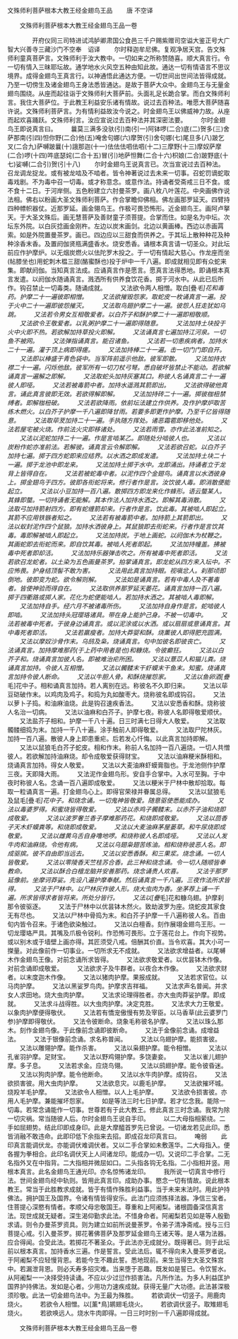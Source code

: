   文殊师利菩萨根本大教王经金翅鸟王品
　　唐 不空译




　　文殊师利菩萨根本大教王经金翅鸟王品一卷

　　　　开府仪同三司特进试鸿胪卿肃国公食邑三千户赐紫赠司空谥大鉴正号大广智大兴善寺三藏沙门不空奉　诏译
　　尔时释迦牟尼佛。复观净居天宫。告文殊师利童真菩萨言。文殊师利于汝大教中。一切如来之所称赞随喜。顺大真言行。令一切有情入三昧耶坛故。通学地水火风空五种由知此故。通达一切有情语言不思议境界。成得金翅鸟王真言行。以神通悟此通达方便。一切世间出世间法皆得成就。乃至一切傍生及诸金翅鸟王身法悉皆通达。是故于菩萨大众中。金翅鸟王与无量金翅鸟围绕。从座而起往诣于文殊师利大菩萨前。头面礼足长跪合掌。而白文殊师利言。我住大菩萨位。于此教王利益安乐诸有情故。说过去百种法。唯愿大菩萨随喜许说。文殊师利菩萨言。为有情利益故汝今说之。时金翅鸟王以佛威神力故。从座而起欢喜踊跃。文殊师利言。汝应宣说过去百种法并其深密法要。
　　尔时金翅鸟王即说真言曰。
　　曩莫三满多没驮(引)南(引一)阿钵啰(二合)底(二)贺多(三)舍萨那南(引四)怛你野(二合)他(五)唵舍句娜(六)摩贺(引)舍句娜(七)尾旦多(八)跛乞叉(二合九)萨嚩跛曩(十)誐那迦(十一)佉佉佉呬佉呬(十二)三摩野(十三)摩奴萨摩(二合)啰(十四)吽底瑟姹(二合十五)冒(引)地萨怛舞(二合十六)枳娘(二合)跛野底(十七)娑嚩(二合引)贺(引十八)
　　尔时金翅鸟王说真言已。次当宣说过去百种法。召龙调龙捉龙。或有被龙啮及不啮者。皆令神著说过去未来一切事。召蛇罚谪蛇取毒戏剧。不为毒中召一切毒。或才称意念。或意作法。持诵者受斋戒三日不食。或不食十二日。于河岸侧。五色粉建立六肘曼茶罗。画八枚八叶莲花。中央画佛作说法相。佛右以粉画大圣文殊师利菩萨。作合掌瞻仰佛相。佛左画那罗延天。四臂持四种幖帜器仗。近那罗延。画金翎鸟王。作极可畏恐怖形。近金翅鸟王。画阿卢拏天。于大圣文殊后。画无慧菩萨及善财童子须菩提。合掌而住。如是名为中坛。次坛东外院。以白灰捻画金刚杵。左边以炭末画剑。北边以黄画棒。西边以赤画罥索。如是外院置曼茶罗。画已。四边应以三甜食而供养之。于其坛上散种种花及种种涂香末香。及置阏伽贤瓶满盛香水。烧安悉香。诵根本真言请一切圣众。对此坛前应作护摩炉。以无烟炭燃火以佉陀罗木投之。于一切有情起大慈心。作龙座而坐(帖膝坐也)用蛇刺木榅三甜(酪蜜酥也)投于炉中一千八遍。即成就相见即有众蛇来集。即献阏伽。当知真言法成。应诵真言作是愿言。愿真言法得悉地。即诵根本真言发遣。以阏伽水随诵真言。溅洒所有供养食饮花香。掷于河水中。从此已后所作。钩召禁止一切毒类。随诵成就。
　　又法欲令两人相憎。取白[疊*毛]花和毒药。护摩二十一遍彼即相憎。
　　又法欲摧毁怨家。取蛇皮一枚诵真言一遍。投于火中二十一遍即彼怨摧灭。
　　又法取鸟翅护摩二十一遍。彼怨人狂走犹如乌跳。
　　又法若令男女互相敬爱者。以白芥子和酥护摩二十一遍即相敬顺。
　　又法欲令王敬爱者。以乳粥护摩二十一遍即得随意。
　　又法加持土块投于火中火即不热。若欲解加持草投火即解。
　　又法诵真言七遍加持江河泉。一切鱼不被网。
　　又法弹指诵真言。能召诸鱼。
　　又法若一切患疾病者。加持水二十一遍。灌于顶上病即得瘥。
　　又法加持棒二十一遍。击一切门门即自开。
　　又法即以棒盛于青色袋中。当军阵前遥示他敌。彼军即散。
　　又法加持衣襟二十一遍。闪烁他敌。彼军所有一切刀杖弓弩。悉自破坏皆禁止不能动。若欲解诵真言一遍解之即解。
　　又法取蛇头加持灰塞其口。称彼人名诵真言二十一遍彼人即哑。
　　又法若被毒箭中者。加持水遥溅其箭即出。
　　又法欲得破他真言。诵此真言彼即无效。若欲得解即解。
　　又法加持砖二十一遍。掷彼枷杻禁缚者。即解枷杻破。
　　又法若欲降雨。依前坛法建立作供养。及作护摩炉取苦练木燃火。以白芥子护摩一千八遍即降甘雨。若要多即更作护摩。乃至千亿皆得随意。
　　又法取荜茇加持二十一遍。手执随方挥处。诸恶霜雹即移他处。
　　又法若屋宅被火烧。作前法火灾即移诸处。
　　又法若雨雪。亦作此法准前知之。
　　又法以泥蛇加持二十一遍。作是言啮某乙。即随处分啮彼人也。
　　又法以炭粉作蛇亦准前法。若解彼。诵真言云令解即解。
　　又法若欲召蛇。以白芥子加持七遍。掷于四方蛇即来应结界。以水洒之即成发遣。
　　又法加持土块二十一遍。掷于龙池中即龙来。
　　又法加持土掷于水中。龙即涌出。持诵者立于龙背上皆得自在。
　　又法若被蛇毒中者。以泥作四个金翅鸟。诵真言以水洒彼身上。掷金翅鸟于四方。彼即各衔蛇将来。修行者作是言。汝饮彼人毒。即消散便能起立。
　　又法以小豆加持一百八遍。散掷四方即龙来化作蜂形。语云螫某人。其蜂即螫。一切持诵者无能解。其本作法人加持水洒之。即解其毒消散。
　　又法取弓加持箭射四方。即有蛇缠箭却来。行者作是言。饮此毒。其被啮人即起立。其箭不应用铁镞者知之。
　　又法若有被毒箭中者。加持箭上其箭即出。
　　又法以蚁封泥作四个鼠狼。加持水洒彼身上。其鼠狼即去衔蛇来。行者作是言饮其毒。毒即解被啮人即起立。
　　又法加持炭。于地上画蛇。以阏伽木为杖鞭之。其画蛇即去衔蛇而来。即自饮其毒。被啮人死者即起。
　　又法加持幢盖。拂被毒中死者即却活。
　　又法加持乐器弹击吹之。所有被毒中死者即活。
　　又法若欲召龙蛇者。以土染为五色画曼茶罗。拍掌诵真言。即龙蛇从四方来入坛中。不应怖畏。护身结顶髻不敢为害。
　　又法用此真言加持眼。视嗔忿人。刹那顷即倒地。彼即变为蛇。欲令解则解。
　　又法如是诵真言。若有中毒人及不著毒者。皆使神验而得自在。
　　又法取供养那罗延天萎花。诵真言加持一百八遍。掷于四衢路或掷人家。花化为蛇便能啮人。若加持水洒之。其被啮人毒即解。
　　又法加持自手。经六月不被诸毒所伤。
　　又法加持自身作是言。蛇啮彼人即啮。
　　又法加持头冠璎珞诸具。带在身上能护己身。不被一切毒中。
　　又法若被毒中死者。于彼身边诵真言。或以泥涂或以水洒。或以扇扇或意诵真言。其中毒死者即活。
　　又法若羸瘦者。加持大莽婴和酥。烧薰彼人即得肥充圆满。
　　又法以摩奴沙骨作末。乌鸱及枭。烧诵真言。句中加彼名即彼丧亡。
　　又法诵真言。加持摩难那药(于上药中用者是也)和糠烧。令彼癫狂。
　　又法以白芥子和。烧诵真言加彼人名。即被难治疟所困。
　　又法以薏苡人和猫儿粪。烧诵真言加持。令彼人互相憎。
　　又法以髑髅末干虾蟆末干鱼末。知蜜。烧诵真言加持令彼人断命。
　　又法以牛胆人骨。和酥烧摧怨家。
　　又法以鱼卵酒[疊*毛]花中子。相和诵真言加持。若人离别在远。称彼名不久即归来。
　　又法以荜豆硙破作末。以鸡肉及鸡子。和捣为丸如酸枣大。烧称彼名即成钩召。
　　又法以萝卜子捣。和油麻油烧。此是钩召速疾香法。
　　又法以安悉香和酥。烧称彼人名治一切病。
　　又法以油麻和白芥子。护摩七夜。称彼人名即得敬爱顺伏。
　　又法盐芥子相和。护摩一千八十遍。日三时满七日得大人敬爱。
　　又法取髑髅细捣为末。加持一千八十遍。涂手触前人即得敬爱。
　　又法取尸陀林灰。加持一百八遍。散彼人身上即患重疟。后若发心忏悔。以此真言加持即解。
　　又法以鼠狼毛白芥子蛇皮。相和作末。称前人名加持一百八遍烧。一切人共憎彼人。若欲解加持油麻烧。却令成敬爱获得财宝。
　　又法以油麻粳米酥相和。烧诵真言加持。得女人敬爱。
　　又法以大麦油麻虾蟆膏脂也。于龙池侧作护摩三夜。天即降大雨。
　　又法泥作金翅鸟形。安自手合掌中。入水可至胸。于中夜时称彼人名。念诵一百八遍即成敬爱。
　　又法以粳米于尸林中散却拾取。每取一粒诵真言一遍。打金翅鸟心上。即得官荣禄并眷属总得。
　　又法以鼠狼毛及鼠毛[疊*毛]花中子。和烧念诵。一切鬼神皆敬爱。随意驱使悉能成办。
　　又法以毒婆罗得。和蜜烧皆得敬爱。
　　又法以赤鸡子髑髅末。以赤芥子油和烧即成敬爱。
　　又法以波罗奢兰香子摩难那药花。和烧即成敬爱。
　　又法以茴香子天木虾蟆粪等。和烧即成敬爱。
　　又法以大麦油麻茅屋蒌草。和牛尿烧即成敬爱。
　　又法以雌黄乌舌自身噜地啰。和烧称彼人名即成哑。
　　又法以人发牛肉和油麻烧。令他有病。
　　又法以乌翅枭翅苦练油。相和烧称彼恶人名。即成驱摈。彼不自由即当远去。
　　又法以安悉香酥。和三果浆。烧念诵。一切人皆敬爱。
　　又法以零陵香天竺桂苏合香。此三种和烧念诵。令一切人随顺皆奉教命。
　　又法以酥合白檀龙脑并安善那药。烧念诵贵人欢喜。
　　又法于那罗延像前。坐摩诃莽娑。先设八遍护摩奉献。然后诵真言一千八遍。三夜作法所求皆得。
　　又法于尸林中。以尸林灰作彼人形。烧大虫肉为香。坐茅荐上诵一千遍。所求皆得求者皆将来。所处分皆行。
　　又法以[疊*毛]花和糠乌翅。护摩刹那令彼驱逐。
　　又法于尸林中以优昙钵木然火。致劫波罗为座。烧蛇皮其家食无有尽也。
　　又法以尸林中骨捣为末。和白芥子护摩一千八遍称彼人名。百由旬内皆令召来。于诸色欲染触过。
　　又法以白檀香。刻作展翊金翅鸟王形。一切龙璎珞严具。其嘴及爪极令锐利。作恐怖可畏形。立于莲花台上。作向下视势。或以别木或于墙壁上画亦得。其匠须受八戒。倍酬其价直。当令欢喜。其大小可一搩量。对此像前作一切事业。一切所求无不成就。
　　又法欲求增益者。以尾嚩木作金翅鸟王像。对前念诵所求皆得。
　　又法欲求敬爱者。以优昙钵木作像。对前念诵即成敬爱。
　　又法欲求子及牛群者。以夜合木作像。
　　又法欲求财者。以末度迦木作像。
　　又法以猪肉护摩。果报成就。
　　又法若求官位。以马肉护摩。
　　又法以黑娑罗鸟肉。护摩求吉祥福。
　　又法求声名普闻。并求女人求田地。烧大虫肉护摩。
　　又法求论理得胜者。亦大虫肉莽娑护摩。即成就。
　　又法求斗战得胜。以大虫肉护摩。决定克胜。
　　又法求大力王敬爱。以象肉护摩便得敬伏。
　　又法若有憍宠傲慢有势及宰臣。以马香草(此云婆罗门参)护摩即得敬伏。
　　又法令彼断命。烧象毛称彼名护摩。
　　又法以珠么那木。刻作金翅鸟像。于此像前念诵即彼断命。
　　又法于金像前念诵。成增益法。
　　又法于银像前念诵。求名称普闻。
　　又法以乌翅护摩。能损害彼。
　　又法以雕翎护摩。能作杀害。
　　又法以枭翅护摩。能令相憎。
　　又法以孔雀羽护摩。足财宝。
　　又法以野鸡翎护摩。多饶妻妾。
　　又法以雀儿翅护摩。多子息。
　　又法若求金。应烧鸟翎。
　　又法以鸱翅护摩。能令彼昏迷。
　　又法以狗肉护摩。能令他断命。
　　又法以水牛肉护摩。成钩召。
　　又法欲损害彼。用大虫肉护摩。
　　又法欲息灾。以鹿毛护摩。
　　又法欲摧坏城。烧羖羊毛护摩。
　　又法欲令人相憎。以人上毛护摩。
　　又法欲令损害彼。亦用人毛护摩。兼能摧坏怨家。
　　如是等法三时七日护摩。若才忆念我。能除一切毒。若常念诵能作一切事。世尊若有于此大教王。修此真言三时念诵。我常为除一切灾祸。常当随彼人后。尔时金翅鸟王说自手印。
　　以二大母指相萦绕。二手如屈翅势。结此印即成身印。此是大摩醯首罗先已曾说。一切诸龙若见此印。悉皆消融不敢违命。此即印低下余指来去招。即成召龙印真言曰。
　　唵弱
　　此印真言能调伏龙。亦能调伏难调伏者。又以二手合掌如未敷莲华。二大母指入。便各握为拳相合。此印名调伏天上人间诸龙印。能成办一切。又说印二手合掌。二无名指外叉在中指背。二大指相并微屈如口。二头指各钩无名指。二小指相并竖。用根本真言。此名金翅鸟王通光印。亦名惊怖诸龙印。
　　我所说一切真言中修行法。世间金翅鸟经中轨则。皆用此真言印。成助办事。愍念一切有情故。说此根本教王。常当于此胜教求成就。皆于有情作殊胜利益事。当于未来末法时。用此护持佛法。拥护国王及国界。令诸有情皆得安乐。此法门应须拣择法器。净信三宝者。住菩提心深愍有情者。孝顺父母忠敬国王。尊重和上阿阇梨。诸根圆备深信真言法。现世成就无疑者。深生渴仰勤求此法。不惜身命者。阿阇梨若见如是等人殷勤求请。则令办曼茶罗资具。则为建立如前所说曼荼罗。令弟子清净斋戒。授与三归菩提心戒。引入曼茶罗。掷花著佛菩萨及那罗延金翅鸟王诸天等。是人堪为法器。应合得闻。合受此法。若掷花不著圣众。于此法亦无成就分。既得著已。则于此坛前以根本真言。加持香水三遍。作是誓言。受此法后。辄不得向未入曼茶罗者说。于阿阇梨不应轻慢背恩。若能今生不趣此誓。悉地现前。来生当得生大圣文殊宫中。若漏泄背恩。则必夭寿多招灾难。当来堕于恶趣。既发如是誓已。令饮誓水。从阿阇梨一一决择受持读诵。不应以少过愆作损害法。凡所作法。为多人利益匡护国界护持佛法。发如是心者。少用功力速疾成就。获得无量广大功德。此法甚深极须珍敬。此法一切金翅鸟法中。为王最为殊胜。
　　若欲调伏一切竖子。用鹿肉烧火。
　　若欲令人相憎。以[薰*鳥]鹕翅毛烧火。
　　若欲调伏竖子。取雉翅毛烧火。
　　若欲唤远人。烧水牛肉即得。一日三时时别一千八遍即得成就。

　　文殊师利菩萨根本大教王经金翅鸟王品一卷


